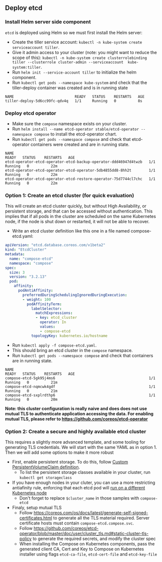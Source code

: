 ## Deploy etcd

### Install Helm server side component

`etcd` is deployed using Helm so we must first install the Helm server:

- Create the tiller service account: `kubectl -n kube-system create serviceaccount tiller`.
- Give it admin access to your cluster (note: you might want to reduce the scope of this): `kubectl -n kube-system create clusterrolebinding tiller --clusterrole cluster-admin --serviceaccount 
kube-system:tiller`.
- Run `helm init --service-account tiller` to initialize the helm component.
- Run `kubectl get pods --namespace kube-system` and check that the tiller-deploy container was created and is in running state
```
NAME                            READY   STATUS    RESTARTS   AGE
tiller-deploy-5d6cc99fc-qdv4q   1/1     Running   0          8s
```

### Deploy etcd operator

- Make sure the `compose` namespace exists on your cluster.
- Run `helm install --name etcd-operator stable/etcd-operator --namespace compose` to install the etcd-operator chart.
- Run `kubectl get pods --namespace compose` and check that etcd-operator containers were created and are in running state. 
```
NAME                                                              READY   STATUS    RESTARTS   AGE
etcd-operator-etcd-operator-etcd-backup-operator-ddd46947d4twzb   1/1     Running   0          22m
etcd-operator-etcd-operator-etcd-operator-5db4855dd8-8hh2t        1/1     Running   0          22m
etcd-operator-etcd-operator-etcd-restore-operator-75d7744cl7chc   1/1     Running   0          22m
```

### Option 1: Create an etcd cluster (for quick evaluation)

This will create an etcd cluster quickly, but without High Availability, or persistent storage, and that can be accessed without authentication. This implies that if all pods in the cluster are scheduled on the same Kubernetes node, if the node is shut down or restarted, it will not be able to recover.
- Write an etcd cluster definition like this one in a file named compose-etcd.yaml:

```yaml
apiVersion: "etcd.database.coreos.com/v1beta2"
kind: "EtcdCluster"
metadata:
  name: "compose-etcd"
  namespace: "compose"
spec:
  size: 3
  version: "3.2.13"
  pod:
    affinity:
      podAntiAffinity:
        preferredDuringSchedulingIgnoredDuringExecution:
        - weight: 100
          podAffinityTerm:
            labelSelector:
              matchExpressions:
              - key: etcd_cluster
                operator: In
                values:
                - compose-etcd
            topologyKey: kubernetes.io/hostname
```
- Run `kubectl apply -f compose-etcd.yaml`.
- This should bring an etcd cluster in the `compose` namespace.
- Run `kubectl get pods --namespace compose` and check that containers are in running state.
```
NAME                                                              READY   STATUS    RESTARTS   AGE
compose-etcd-5gk95j4ms6                                           1/1     Running   0          21m
compose-etcd-nqmcwk4gdf                                           1/1     Running   0          21m
compose-etcd-sxplrdthp6                                           1/1     Running   0          20m
```

**Note: this cluster configuration is really naive and does does not use mutual TLS to authenticate application accessing the data. For enabling mutual TLS, please refer to https://github.com/coreos/etcd-operator** 

### Option 2: Create a secure and highly available etcd cluster

This requires a slightly more advanced template, and some tooling for generating TLS credentials.
We will start with the same YAML as in option 1. Then we will add some options to make it more robust
- First, enable persistent storage. To do this, follow [Custom PersistentVolumeClaim definition](https://github.com/coreos/etcd-operator/blob/master/doc/user/spec_examples.md#custom-persistentvolumeclaim-definition).
  - To list the persistent storage classes available in your cluster, run `kubectl get storageclass`
- If you have enough nodes in your cluter, you can use a more restricting antiafinity rule, enforcing that each etcd pod will [run on a different Kubernetes node](https://github.com/coreos/etcd-operator/blob/master/doc/user/spec_examples.md#three-member-cluster-with-node-selector-and-anti-affinity-across-nodes)
  - Don't forget to replace `$cluster_name` in those samples with `compose-etcd`
- Finaly, setup mutual TLS
  - Follow https://coreos.com/os/docs/latest/generate-self-signed-certificates.html to generate all the TLS material required. Server certificate hosts must contain `compose-etcd.compose.svc`.
  - Follow https://github.com/coreos/etcd-operator/blob/master/doc/user/cluster_tls.md#static-cluster-tls-policy to generate the required secrets, and modify the cluster spec
  - When installing the Compose on Kubernetes components, pass the generated client CA, Cert and Key to Compose on Kubernetes installer using flags `etcd-ca-file`, `etcd-cert-file` and `etcd-key-file`

